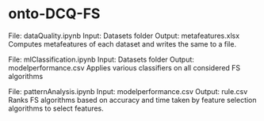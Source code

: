 # onto-DCQ-FS

File: dataQuality.ipynb
Input: Datasets folder
Output: metafeatures.xlsx
Computes metafeatures of each dataset and writes the same to a file. 

File: mlClassification.ipynb
Input: Datasets folder
Output: modelperformance.csv
Applies various classifiers on all considered FS algorithms 

File: patternAnalysis.ipynb
Input: modelperformance.csv
Output: rule.csv
Ranks FS algorithms based on accuracy and time taken by feature selection algorithms to select features. 
